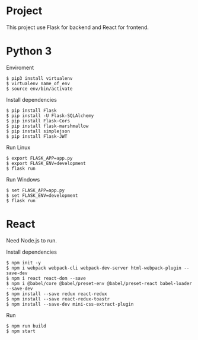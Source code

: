 # Project
This project use Flask for backend and React for frontend. <br />

# Python 3
Enviroment
```
$ pip3 install virtualenv
$ virtualenv name_of_env
$ source env/bin/activate
```

Install dependencies
```
$ pip install Flask
$ pip install -U Flask-SQLAlchemy
$ pip install Flask-Cors
$ pip install flask-marshmallow
$ pip install simplejson
$ pip install Flask-JWT
```
Run Linux
```
$ export FLASK_APP=app.py
$ export FLASK_ENV=development
$ flask run
```
Run Windows
```
$ set FLASK_APP=app.py
$ set FLASK_ENV=development
$ flask run
```

# React
Need Node.js to run.

Install dependencies
```
$ npm init -y
$ npm i webpack webpack-cli webpack-dev-server html-webpack-plugin --save-dev
$ npm i react react-dom --save
$ npm i @babel/core @babel/preset-env @babel/preset-react babel-loader --save-dev
$ npm install --save redux react-redux
$ npm install --save react-redux-toastr
$ npm install --save-dev mini-css-extract-plugin
```
Run
```
$ npm run build
$ npm start
```
